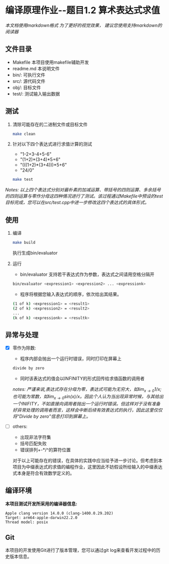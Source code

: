 # **编译原理作业--题目1.2 算术表达式求值**

*本文档使用markdown格式*
*为了更好的视觉效果，*
*建议您使用支持markdown的阅读器*

## 文件目录

- Makefile 本项目使用makefile辅助开发
- readme.md 本说明文件
- bin/: 可执行文件
- src/: 源代码文件
- obj/: 目标文件
- test/: 测试输入输出数据

## 测试

1. 清除可能存在的二进制文件或目标文件

   ```bash
   make clean
   ```
2. 针对以下四个表达式进行求值计算的测试

   - "1-2+3-4+5-6"
   - "(1+2)*(3+4)*5+6"
   - "(((1+2)*(3+4)))*5+6"
   - "24/0"

   ```bash
   make test
   ```

*Notes: 以上四个表达式分别对最朴素的加减运算、带括号的四则运算、多余括号的四则运算与零作分母这四种情况进行了测试。该过程通过Makefile中预设的test目标完成，您可以在src/test.cpp中进一步修改这四个表达式的具体形式。*

## 使用

1. 编译

   ```bash
   make build
   ```

   执行生成bin/evaluator
2. 运行

   - bin/evaluator 支持若干表达式作为参数，表达式之间请用空格分隔开

   ```bash
   bin/evaluator <expression1> <expression2> ... <expressionk>
   ```

   - 程序将根据您输入表达式的顺序，依次给出其结果。

   ```bash
   (1 of k) <expression1> = <result1>
   (2 of k) <expression2> = <result2>
   ... 
   (k of k) <expressionk> = <resultk>
   ```

## 异常与处理

- [x] 零作为除数:

  - 程序内部会抛出一个运行时错误，同时打印在屏幕上

  ```bash
  divide by zero
  ```

  - 同时该表达式的值会以INFINITY的形式回传给求值函数的调用者

  *notes: 严谨来说,表达式存在分母为零，表达式可能为无穷大，如$\lim_{x\rightarrow 0}1/x$; 也可能为常数，如$\lim_{x\rightarrow 0} sin(x)/x$。因此个人认为当出现异常时候，与其给出一个INIFITY，不如直接向调用者抛出一个运行时错误。但这样对于没有准备好异常处理的调用者而言，这样会中断后续有效表达式的执行，因此这里仅仅将“Divide by zero”信息打印到屏幕上。*

- [ ] others:
    - 出现非法字符集
    - 括号匹配失败
    - 错误排列+-*/^的算符位置
    
    对于以上可能存在的错误，在具体的实践中应当给予进一步讨论。但考虑到本项目为中缀表达式的求值的编程作业，这里因此不妨假设所给输入的中缀表达式本身是符合有效数学定义的。
    

## 编译环境

**本项目测试开发所采用的编译器信息:**

```
Apple clang version 14.0.0 (clang-1400.0.29.202)
Target: arm64-apple-darwin22.2.0
Thread model: posix
```

## Git

本项目的开发使用Git进行了版本管理，您可以通过git log来查看开发过程中的历史版本信息。